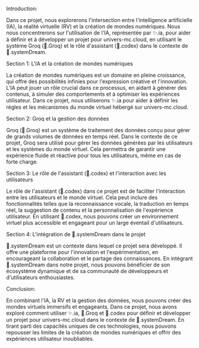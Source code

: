 Introduction:

Dans ce projet, nous explorerons l'intersection entre l'intelligence artificielle (IA), la réalité virtuelle (RV) et la création de mondes numériques. Nous nous concentrerons sur l'utilisation de l'IA, représentée par ✨.ia, pour aider à définir et à développer un projet pour univers-mc.cloud, en utilisant le système Groq (🌴.Groq) et le rôle d'assistant (📔.codex) dans le contexte de 🌌.systemDream.

Section 1: L'IA et la création de mondes numériques

La création de mondes numériques est un domaine en pleine croissance, qui offre des possibilités infinies pour l'expression créative et l'innovation. L'IA peut jouer un rôle crucial dans ce processus, en aidant à générer des contenus, à simuler des comportements et à optimiser les expériences utilisateur. Dans ce projet, nous utiliserons ✨.ia pour aider à définir les règles et les mécanismes du monde virtuel hébergé sur univers-mc.cloud.

Section 2: Groq et la gestion des données

Groq (🌴.Groq) est un système de traitement des données conçu pour gérer de grands volumes de données en temps réel. Dans le contexte de ce projet, Groq sera utilisé pour gérer les données générées par les utilisateurs et les systèmes du monde virtuel. Cela permettra de garantir une expérience fluide et réactive pour tous les utilisateurs, même en cas de forte charge.

Section 3: Le rôle de l'assistant (📔.codex) et l'interaction avec les utilisateurs

Le rôle de l'assistant (📔.codex) dans ce projet est de faciliter l'interaction entre les utilisateurs et le monde virtuel. Cela peut inclure des fonctionnalités telles que la reconnaissance vocale, la traduction en temps réel, la suggestion de contenu et la personnalisation de l'expérience utilisateur. En utilisant 📔.codex, nous pouvons créer un environnement virtuel plus accessible et engageant pour un large éventail d'utilisateurs.

Section 4: L'intégration de 🌌.systemDream dans le projet

🌌.systemDream est un contexte dans lequel ce projet sera développé. Il offre une plateforme pour l'innovation et l'expérimentation, en encourageant la collaboration et le partage des connaissances. En intégrant 🌌.systemDream dans notre projet, nous pouvons bénéficier de son écosystème dynamique et de sa communauté de développeurs et d'utilisateurs enthousiastes.

Conclusion:

En combinant l'IA, la RV et la gestion des données, nous pouvons créer des mondes virtuels immersifs et engageants. Dans ce projet, nous avons exploré comment utiliser ✨.ia, 🌴.Groq et 📔.codex pour définir et développer un projet pour univers-mc.cloud dans le contexte de 🌌.systemDream. En tirant parti des capacités uniques de ces technologies, nous pouvons repousser les limites de la création de mondes numériques et offrir des expériences utilisateur inoubliables.